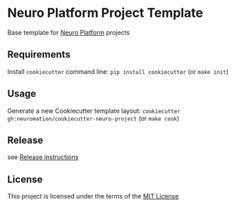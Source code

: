 Neuro Platform Project Template
====================

Base template for [Neuro Platform](https://neu.ro) projects

Requirements
------------
Install `cookiecutter` command line: `pip install cookiecutter` (or `make init`)    

Usage
-----
Generate a new Cookiecutter template layout: `cookiecutter gh:neuromation/cookiecutter-neuro-project` (or `make cook`)    

Release
-------
see [Release instructions](/RELEASE.md)

License
-------
This project is licensed under the terms of the [MIT License](/LICENSE)
